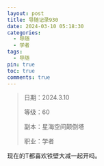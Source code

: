 ```yaml
---
layout: post
title: 导随记录930
date: 2024-03-10 05:18:30
categories:
  - 导随
  - 学者
tags:
  - 导随
pin: true
toc: true
comments: true
---
```

> 日期：2024.3.10
>
> 等级：60
>
> 副本：星海空间颠倒塔
>
> 职业：学者

现在的T都喜欢铁壁大减一起开吗。